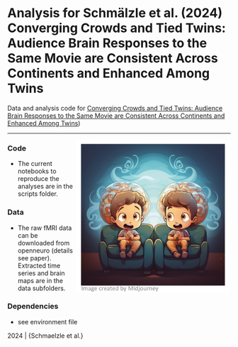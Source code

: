 Analysis for Schmälzle et al. (2024) Converging Crowds and Tied Twins: Audience Brain Responses to the Same Movie are Consistent Across Continents and Enhanced Among Twins
=============================================

Data and analysis code for [Converging Crowds and Tied Twins: Audience Brain Responses to the Same Movie are Consistent Across Continents and Enhanced Among Twins](https://econtent.hogrefe.com/doi/10.1027/1864-1105/a000422))

***

<img description = "generade by MidJourney" align="right" width=350px src=data/explainer_fig.png> 



### Code

-   The current notebooks to reproduce the analyses are in the scripts folder.


### Data

-   The raw fMRI data can be downloaded from openneuro (details see paper). Extracted time series and brain maps are in the data subfolders.

### Dependencies

-   see environment file


2024 | {Schmaelzle et al.} 
